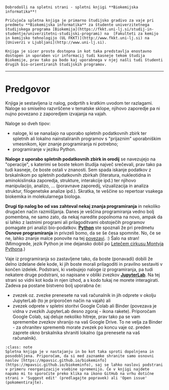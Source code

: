 
```{note}
Dobrodošli na spletni strani - spletni knjigi **Biokemijska informatika**!

Pričujoča spletna knjiga je primarno študijsko gradivo za vaje pri predmetu **Biokemijska informatika** za študente univerzitetnega študijskega programa [Biokemija](https://fkkt.uni-lj.si/studij-in-studentje/univerzitetni-studijski-programi) na  [Fakulteti za kemijo in kemijsko tehnologijo (UL FKKT)](http://www.fkkt.uni-lj.si) na [Univerzi v Ljubljani](http://www.uni-lj.si).

Knjiga je sicer prosto dostopna in kot taka predstavlja enostavno dostopen in uporaben vir informacij tudi kasneje tekom študija Biokemije, prav tako pa bodo kaj uporabnega v njej našli tudi študenti drugih bio-orientiranih študijskih programov.
```

---
Predgovor
====

Knjiga je sestavljena iz nalog, podprtih s kratkim uvodom ter razlagami. Naloge so smiselno razvrščene v tematske sklope, njihovo zaporedje pa ni nujno povezano z zaporedjem izvajanja na vajah.

Naloge so dveh tipov:
- naloge, ki se nanašajo na uporabo spletnih podatkovnih zbirk ter spletnih ali lokalno nainstaliranih programov s "prijaznim" uporabniškim vmesnikom, kjer znanje programiranja ni potrebno; 
- programiranje v jeziku Python.

**Naloge z uporabo spletnih podatkovnih zbirk in orodij** se navezujejo na "operacije", s katerimi se boste tekom študija največ srečevali, prav tako pa tudi kasneje, če boste ostali v znanosti. Sem spada iskanje podatkov z brskalnikom po spletnih podatkovnih zbirkah (literatura, nukleotidna in aminokislinska zaporedja, strukture, interakcije ipd.) ter njihovo manipulacijo, analizo, ... (poravnave zaporedij, vizualizacija in analiza struktur, filogenetske analize ipd.). Skratka, te veščine so repertoar vsakega biokemika in molekularnega biologa.

**Drugi tip nalog bo od vas zahteval nekaj znanja programiranja** in nekoliko drugačen način razmišljanja. Danes je veščina programiranja vedno bolj pomembna, ne samo zato, da nekaj naredite popolnoma na novo, ampak da si lahko z lastnimi programi ali prilagoditvami obstoječih programov pomagate pri analizi bio-podatkov. [**Python**](https://www.python.org) ste spoznali že pri predmetu **Osnove programiranja** in privzeli bomo, da se še česa spomnite. No, če se ne, lahko znanje malce ponovite na tej [povezavi](https://www.youtube.com/watch?v=T7UqhDs8zj4&t=18s). :) Šalo na stran! (Mimogrede, jezik Python je ime dejansko dobil po [Letečem cirkusu Montyja Pythona](https://sl.wikipedia.org/wiki/Monty_Python).)

Vaje iz programiranja so zastavljene tako, da boste (ponavadi) dobili že delno izdelane dele kode, ki jih boste morali prilagoditi in pravilno sestaviti v končen izdelek. Podstrani, ki vsebujejo naloge iz programiranja, pa tudi nekatere druge podstrani, so napisane v obliki zvezkov [**JupyterLab**](priloge/jupyterlab.ipynb). Na tej strani so vidni kot koda in njen izhod, a s kodo tukaj ne morete interagirati. Zadeva pa postane bistveno bolj uporabna če:
- zvezek oz. zvezke prenesete na vaš računalnik in jih odprete v okolju JupyterLab (to je priporočen način na vajah) ali
- zvezek odprete v spletni storitvi Google Colab ali Binder (povezava je vidna v zvezkih JupyterLab desno zgoraj - ikona rakete). Priporočam Google Colab, saj deluje nekoliko hitreje, prav tako pa se vam spremembe zvezkov shranijo na vaš Google Drive. To ne velja za Binder - za ohranitev sprememb morate zvezek po koncu vaje oz. preden zaprete okno brskalnika shraniti lokalno (ga prenesete na vaš računalnik).

```{admonition} Opomba
:class: note
Spletna knjiga je v nastajanju in bo kot taka sproti dopolnjena in posodobljena. Priporočam, da si med zaznamke shranite samo osnovni naslov [https://mpavsic.github.io/biokeminfo](https://mpavsic.github.io/biokeminfo), saj se lahko naslovi podstrani v primeru reorganizacije vsebine spremenijo. Če v knjigi najdete napako mi to sporočite preko klika na ikono GitHub na vrhu dotične strani > 'Suggest edit' (predlagajte popravek) ali 'Open issue' (pokomentirajte).
```
